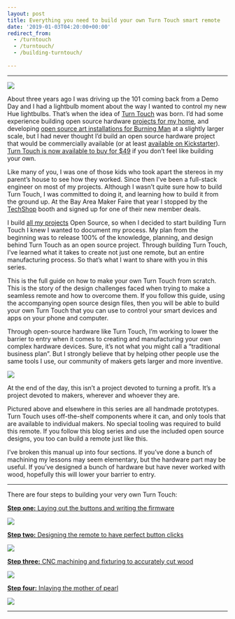 ```yaml
---
layout: post
title: Everything you need to build your own Turn Touch smart remote
date: '2019-01-03T04:20:00+00:00'
redirect_from:
  - /turntouch
  - /turntouch/
  - /building-turntouch/
  
---
```


* * *

![](https://cdn-images-1.medium.com/max/1600/1*1_w7IlHISYWdQjIGPcxRkQ.jpeg)

About three years ago I was driving up the 101 coming back from a Demo Day and I had a lightbulb moment about the way I wanted to control my new Hue lightbulbs. That’s when the idea of [Turn Touch](https://turntouch.com/) was born. I’d had some experience building open source hardware [projects for my home](http://www.ofbrooklyn.com/2014/01/2/building-photo-frame-raspberry-pi-motion-detector/), and developing [open source art installations for Burning Man](http://www.ofbrooklyn.com/2014/09/6/building-pulse-bloom-biofeedback-burning-man-2014) at a slightly larger scale, but I had never thought I’d build an open source hardware project that would be commercially available (or at least [available on Kickstarter](https://www.kickstarter.com/projects/samuelclay/turn-touch-beautiful-control?token=1ef790b6)). [Turn Touch is now available to buy for $49](https://www.turntouch.com) if you don’t feel like building your own.

Like many of you, I was one of those kids who took apart the stereos in my parent’s house to see how they worked. Since then I’ve been a full-stack engineer on most of my projects. Although I wasn’t quite sure how to build Turn Touch, I was committed to doing it, and learning how to build it from the ground up. At the Bay Area Maker Faire that year I stopped by the [TechShop](http://www.techshop.ws/) booth and signed up for one of their new member deals.

I build [all my projects](https://github.com/samuelclay) Open Source, so when I decided to start building Turn Touch I knew I wanted to document my process. My plan from the beginning was to release 100% of the knowledge, planning, and design behind Turn Touch as an open source project. Through building Turn Touch, I’ve learned what it takes to create not just one remote, but an entire manufacturing process. So that’s what I want to share with you in this series.

This is the full guide on how to make your own Turn Touch from scratch. This is the story of the design challenges faced when trying to make a seamless remote and how to overcome them. If you follow this guide, using the accompanying open source design files, then you will be able to build your own Turn Touch that you can use to control your smart devices and apps on your phone and computer.

Through open-source hardware like Turn Touch, I’m working to lower the barrier to entry when it comes to creating and manufacturing your own complex hardware devices. Sure, it’s not what you might call a “traditional business plan”. But I strongly believe that by helping other people use the same tools I use, our community of makers gets larger and more inventive.

![](https://cdn-images-1.medium.com/max/1600/1*3juMFkDjrO9yAKmO5Ay4wg.gif)

At the end of the day, this isn’t a project devoted to turning a profit. It’s a project devoted to makers, wherever and whoever they are.

Pictured above and elsewhere in this series are all handmade prototypes. Turn Touch uses off-the-shelf components where it can, and only tools that are available to individual makers. No special tooling was required to build this remote. If you follow this blog series and use the included open source designs, you too can build a remote just like this.

I’ve broken this manual up into four sections. If you’ve done a bunch of machining my lessons may seem elementary, but the hardware part may be useful. If you’ve designed a bunch of hardware but have never worked with wood, hopefully this will lower your barrier to entry.

* * *

There are four steps to building your very own Turn Touch:

[**Step one:** Laying out the buttons and writing the firmware](https://medium.com/p/ab498dda1f5d/)

![](https://cdn-images-1.medium.com/max/1600/1*K_ERgjIZiFIX5yDOa5JJ7g.png)

[**Step two:** Designing the remote to have perfect button clicks](https://medium.com/p/37bccc1ce2e6/)

![](https://cdn-images-1.medium.com/max/1600/1*iXMqpq5IsfudAeT3GZlLFA.png)

[**Step three:** CNC machining and fixturing to accurately cut wood](https://medium.com/p/ebc7e287ac84/)

![](https://cdn-images-1.medium.com/max/1600/1*SYmywFE5tY3GBO9t9lcTiA.png)

[**Step four:** Inlaying the mother of pearl](https://medium.com/p/6da2bb50c546/)

![](https://cdn-images-1.medium.com/max/1600/1*kl8WDuTd0RpCkkipLeHx0g.png)

* * *


